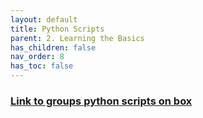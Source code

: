 ```yaml
---
layout: default
title: Python Scripts
parent: 2. Learning the Basics
has_children: false
nav_order: 8
has_toc: false
---
```


###  [Link to groups python scripts on box](https://ucdavis.app.box.com/folder/153837904194?s=af55rzrdle54eke5rdbiu7m4sq01ph5n)
